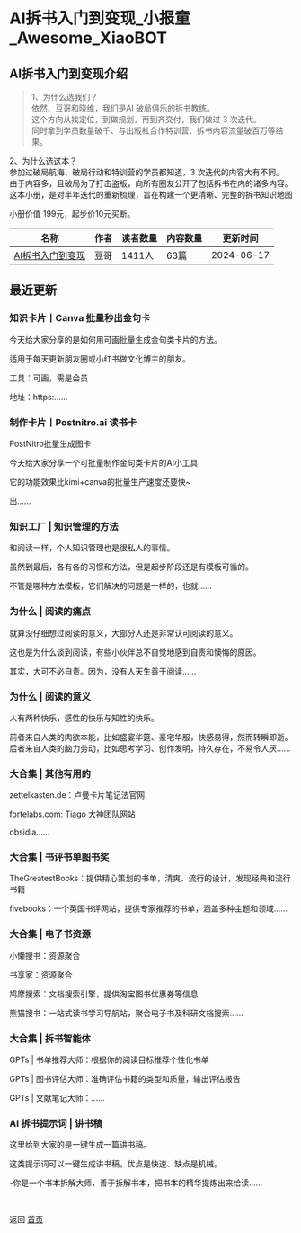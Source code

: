 # AI拆书入门到变现_小报童_Awesome_XiaoBOT

## AI拆书入门到变现介绍
> 1、为什么选我们？    
依然、豆哥和晓维，我们是AI 破局俱乐的拆书教练。    
这个方向从找定位，到做规划，再到齐交付，我们做过 3 次迭代。    
同时拿到学员数量破千、与出版社合作特训营、拆书内容流量破百万等结果。    
    
2、为什么选这本？    
参加过破局航海、破局行动和特训营的学员都知道，3 次迭代的内容大有不同。    
由于内容多，且破局为了打击盗版，向所有圈友公开了包括拆书在内的诸多内容。    
这本小册，是对半年迭代的重新梳理，旨在构建一个更清晰、完整的拆书知识地图    
    
小册价值 199元，起步价10元买断。  
  


|名称|作者|读者数量|内容数量|更新时间|
|---|---|---|---|---|
|[AI拆书入门到变现](https://xiaobot.net/p/doumo2?refer=0b133df9-27dc-423b-8101-639049001c13)|豆哥|1411人|63篇|2024-06-17|

## 最近更新
### 知识卡片丨Canva 批量秒出金句卡

今天给大家分享的是如何用可画批量生成金句类卡片的方法。

适用于每天更新朋友圈或小红书做文化博主的朋友。

工具：可画，需是会员

地址：https:......

### 制作卡片丨Postnitro.ai 读书卡

PostNitro批量生成图卡

今天给大家分享一个可批量制作金句类卡片的AI小工具

它的功能效果比kimi+canva的批量生产速度还要快~

出......

### 知识工厂 | 知识管理的方法

和阅读一样，个人知识管理也是很私人的事情。

虽然到最后，各有各的习惯和方法，但是起步阶段还是有模板可循的。

不管是哪种方法模板，它们解决的问题是一样的，也就......

### 为什么 | 阅读的痛点

就算没仔细想过阅读的意义，大部分人还是非常认可阅读的意义。

这也是为什么谈到阅读，有些小伙伴总不自觉地感到自责和懊悔的原因。

其实，大可不必自责。因为，没有人天生善于阅读......

### 为什么 | 阅读的意义

人有两种快乐，感性的快乐与知性的快乐。​

前者来自人类的肉欲本能，比如盛宴华筵、豪宅华服，快感易得，然而转瞬即逝。后者来自人类的脑力劳动，比如思考学习、创作发明，持久存在，不易令人厌......

### 大合集 | 其他有用的

zettelkasten.de：卢曼卡片笔记法官网

fortelabs.com: Tiago 大神团队网站

obsidia......

### 大合集 | 书评书单图书奖

TheGreatestBooks：提供精心策划的书单，清爽、流行的设计，发现经典和流行书籍

fivebooks：一个英国书评网站，提供专家推荐的书单，涵盖多种主题和领域......

### 大合集 | 电子书资源

小懒搜书：资源聚合

书享家：资源聚合

鸠摩搜索：文档搜索引擎，提供淘宝图书优惠券等信息

熊猫搜书：一站式读书学习导航站，聚合电子书及科研文档搜索......

### 大合集 | 拆书智能体

GPTs | 书单推荐大师：根据你的阅读目标推荐个性化书单

GPTs | 图书评估大师：准确评估书籍的类型和质量，输出评估报告

GPTs | 文献笔记大师：......

### AI 拆书提示词 | 讲书稿

这里给到大家的是一键生成一篇讲书稿。

这类提示词可以一键生成讲书稿，优点是快速、缺点是机械。

-你是一个书本拆解大师，善于拆解书本，把书本的精华提炼出来给读......


<a href="https://github.com/Reno9527/awesome-xiaobot" style="color: white; text-decoration: none;">awesome-xiaobot</a>

返回 [首页](../README.md)
